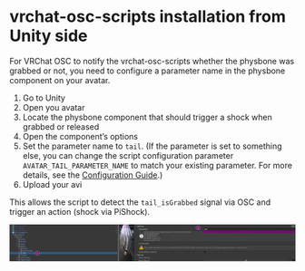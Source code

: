# vrchat-osc-scripts installation from Unity side

For VRChat OSC to notify the vrchat-osc-scripts whether the physbone was grabbed or not,
you need to configure a parameter name in the physbone component on your avatar.

1) Go to Unity
2) Open you avatar
3) Locate the physbone component that should trigger a shock when grabbed or released
4) Open the component’s options
5) Set the parameter name to `tail`. (If the parameter is set to something else,
   you can change the script configuration parameter `AVATAR_TAIL_PARAMETER_NAME` to match your existing parameter.
   For more details, see the [Configuration Guide](configuration.md).)
6) Upload your avi

This allows the script to detect the `tail_isGrabbed` signal via OSC and trigger an action (shock via PiShock).

![image](images/unity-setup.png)
